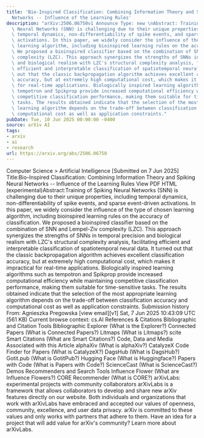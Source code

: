 ```yaml
---
title: 'Bio-Inspired Classification: Combining Information Theory and Spiking Neural
  Networks -- Influence of the Learning Rules'
description: "arXiv:2506.06750v1 Announce Type: new \nAbstract: Training of Spiking\
  \ Neural Networks (SNN) is challenging due to their unique properties, including\
  \ temporal dynamics, non-differentiability of spike events, and sparse event-driven\
  \ activations. In this paper, we widely consider the influence of the type of chosen\
  \ learning algorithm, including bioinspired learning rules on the accuracy of classification.\
  \ We proposed a bioinspired classifier based on the combination of SNN and Lempel-Ziv\
  \ complexity (LZC). This approach synergizes the strengths of SNNs in temporal precision\
  \ and biological realism with LZC's structural complexity analysis, facilitating\
  \ efficient and interpretable classification of spatiotemporal neural data. It turned\
  \ out that the classic backpropagation algorithm achieves excellent classification\
  \ accuracy, but at extremely high computational cost, which makes it impractical\
  \ for real-time applications. Biologically inspired learning algorithms such as\
  \ tempotron and Spikprop provide increased computational efficiency while maintaining\
  \ competitive classification performance, making them suitable for time-sensitive\
  \ tasks. The results obtained indicate that the selection of the most appropriate\
  \ learning algorithm depends on the trade-off between classification accuracy and\
  \ computational cost as well as application constraints."
pubDate: Tue, 10 Jun 2025 00:00:00 -0400
source: arXiv AI
tags:
- arxiv
- ai
- research
url: https://arxiv.org/abs/2506.06750
---
```


Computer Science > Artificial Intelligence
[Submitted on 7 Jun 2025]
Title:Bio-Inspired Classification: Combining Information Theory and Spiking Neural Networks -- Influence of the Learning Rules
View PDF HTML (experimental)Abstract:Training of Spiking Neural Networks (SNN) is challenging due to their unique properties, including temporal dynamics, non-differentiability of spike events, and sparse event-driven activations. In this paper, we widely consider the influence of the type of chosen learning algorithm, including bioinspired learning rules on the accuracy of classification. We proposed a bioinspired classifier based on the combination of SNN and Lempel-Ziv complexity (LZC). This approach synergizes the strengths of SNNs in temporal precision and biological realism with LZC's structural complexity analysis, facilitating efficient and interpretable classification of spatiotemporal neural data. It turned out that the classic backpropagation algorithm achieves excellent classification accuracy, but at extremely high computational cost, which makes it impractical for real-time applications. Biologically inspired learning algorithms such as tempotron and Spikprop provide increased computational efficiency while maintaining competitive classification performance, making them suitable for time-sensitive tasks. The results obtained indicate that the selection of the most appropriate learning algorithm depends on the trade-off between classification accuracy and computational cost as well as application constraints.
Submission history
From: Agnieszka Pregowska [view email][v1] Sat, 7 Jun 2025 10:43:09 UTC (561 KB)
Current browse context:
cs.AI
References & Citations
Bibliographic and Citation Tools
Bibliographic Explorer (What is the Explorer?)
Connected Papers (What is Connected Papers?)
Litmaps (What is Litmaps?)
scite Smart Citations (What are Smart Citations?)
Code, Data and Media Associated with this Article
alphaXiv (What is alphaXiv?)
CatalyzeX Code Finder for Papers (What is CatalyzeX?)
DagsHub (What is DagsHub?)
Gotit.pub (What is GotitPub?)
Hugging Face (What is Huggingface?)
Papers with Code (What is Papers with Code?)
ScienceCast (What is ScienceCast?)
Demos
Recommenders and Search Tools
Influence Flower (What are Influence Flowers?)
CORE Recommender (What is CORE?)
arXivLabs: experimental projects with community collaborators
arXivLabs is a framework that allows collaborators to develop and share new arXiv features directly on our website.
Both individuals and organizations that work with arXivLabs have embraced and accepted our values of openness, community, excellence, and user data privacy. arXiv is committed to these values and only works with partners that adhere to them.
Have an idea for a project that will add value for arXiv's community? Learn more about arXivLabs.